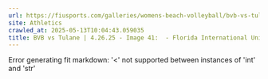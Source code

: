 ```yaml
---
url: https://fiusports.com/galleries/womens-beach-volleyball/bvb-vs-tulane-4-26-25/image-41/358/62905
site: Athletics
crawled_at: 2025-05-13T10:04:43.059035
title: BVB vs Tulane | 4.26.25 - Image 41:  - Florida International University
---
```


Error generating fit markdown: '<' not supported between instances of 'int' and 'str'
